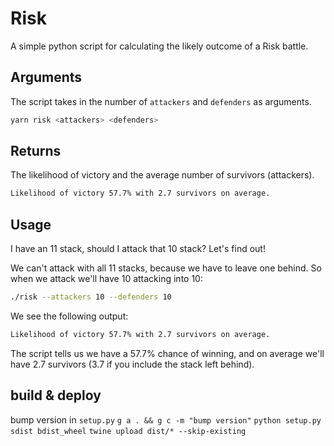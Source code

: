# Risk
A simple python script for calculating the likely outcome of a Risk battle.

## Arguments
The script takes in the number of `attackers` and `defenders` as arguments. 
```sh
yarn risk <attackers> <defenders>
```

## Returns
The likelihood of victory and the average number of survivors (attackers).
```sh
Likelihood of victory 57.7% with 2.7 survivors on average.
```

## Usage
I have an 11 stack, should I attack that 10 stack? Let's find out!

We can't attack with all 11 stacks, because we have to leave one behind. So when we attack we'll have 10 attacking into 10:

```sh
./risk --attackers 10 --defenders 10
```

We see the following output:
```sh
Likelihood of victory 57.7% with 2.7 survivors on average.
```

The script tells us we have a 57.7% chance of winning, and on average we'll have 2.7 survivors (3.7 if you include the stack left behind).


## build & deploy
bump version in `setup.py`
`g a . && g c -m "bump version"`
`python setup.py sdist bdist_wheel`
`twine upload dist/* --skip-existing`